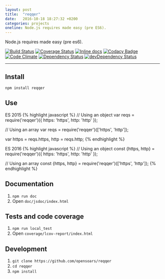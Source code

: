 ```yaml
---
layout: post
title:  "reqqer"
date:   2016-10-18 18:27:32 +0200
categories: projects
oneline: Node.js requires made easy (pre ES6).
---
```


Node.js requires made easy (pre es6).

[![Build Status](https://travis-ci.org/opensoars/reqqer.svg)](https://travis-ci.org/opensoars/reqqer)
[![Coverage Status](https://coveralls.io/repos/opensoars/reqqer/badge.svg?branch=master&service=github&bust=1)](https://coveralls.io/github/opensoars/reqqer?branch=master)
[![Inline docs](http://inch-ci.org/github/opensoars/reqqer.svg?branch=master&bust=1)](http://inch-ci.org/github/opensoars/reqqer)
[![Codacy Badge](https://api.codacy.com/project/badge/f3e64501763645b9aa483bf83a4dd1d5)](https://www.codacy.com/app/sam_1700/reqqer)
[![Code Climate](https://codeclimate.com/github/opensoars/reqqer/badges/gpa.svg)](https://codeclimate.com/github/opensoars/reqqer)
[![Dependency Status](https://david-dm.org/opensoars/reqqer.svg)](https://david-dm.org/opensoars/reqqer)
[![devDependency Status](https://david-dm.org/opensoars/reqqer/dev-status.svg)](https://david-dm.org/opensoars/reqqer#info=devDependencies)

---


## Install

`npm install reqqer`


## Use

ES 2015
{% highlight javascript %}
// Using an object
var reqs = require('reqqer')({
  https: 'https',
  http: 'http'
});

// Using an array
var reqs = require('reqqer')(['https', 'http']);

var https = reqs.https,
    http = reqs.http;
{% endhighlight %}


ES 2016
{% highlight javascript %}
// Using an object
const {https, http} = require('reqqer')({
  https: 'https',
  http: 'http'
});

// Using an array
const {https, http} = require('reqqer')(['https', 'http']);
{% endhighlight %}



## Documentation

1. `npm run doc`
2. Open `doc/jsdoc/index.html`


## Tests and code coverage

1. `npm run local_test`
2. Open `coverage/lcov-report/index.html`


## Development

1. `git clone https://github.com/opensoars/reqqer`
2. `cd reqqer`
3. `npm install`